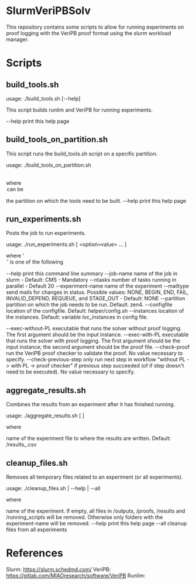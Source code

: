 # SlurmVeriPBSolv

This repository contains some scripts to allow for running experiments on proof logging with the VeriPB proof format using the slurm workload manager.

# Scripts

## build_tools.sh

usage: ./build_tools.sh [--help]

This script builds runlim and VeriPB for running experiments.

--help              print this help page

## build_tools_on_partition.sh

This script runs the build_tools.sh script on a specific partition.

usage: ./build_tools_on_partition.sh <option>

where <option> can be 

<partition>	        the partition on which the tools need to be built.
--help              print this help page

## run_experiments.sh

Posts the job to run experiments. 

usage: ./run_experiments.sh [ <option=value> ... ]

where '<option>' is one of the following

--help                  print this command line summary
--job-name              name of the job in slurm - Default: CMS - Mandatory
--ntasks                number of tasks running in parallel - Default 20
--experiment-name       name of the experiment 
--mailtype              send mails for changes in status. Possible values: NONE, BEGIN, END, FAIL, INVALID_DEPEND, REQUEUE, and STAGE_OUT - Default: NONE
--partition             partition on which the job needs to be run. Default: zen4.
--configfile            location of the configfile. Default: helper/config.sh
--instances             location of the instances. Default: variable loc_instances in config file.

--exec-without-PL       executable that runs the solver without proof logging. The first argument should be the input instance.
--exec-with-PL          executable that runs the solver with proof logging. The first argument should be the input instance; the second argument should be the proof file.
--check-proof           run the VeriPB proof checker to validate the proof. No value necessary to specify.
--check-previous-step   only run next step in workflow "without PL -> with PL -> proof checker" if previous step succeeded (of if step doesn't need to be executed). No value necessary to specify.

## aggregate_results.sh

Combines the results from an experiment after it has finished running.

usage: ./aggregate_results.sh <experiment-name> [ <outfile> ] 

where 

<experiment-name>	name of the experiment
<outfile>			file to where the results are written. Default: /results_<experiment-name>.csv

## cleanup_files.sh

Removes all temporary files related to an experiment (or all experiments).

usage: ./cleanup_files.sh <experiment-name> | --help | --all

where 

<experiment-name>	name of the experiment. If empty, all files in /outputs, /proofs, /results and /running_scripts will be removed. Otherwise only folders with the experiment-name will be removed.
--help              print this help page
--all               cleanup files from all experiments

# References

Slurm: https://slurm.schedmd.com/ 
VeriPB: https://gitlab.com/MIAOresearch/software/VeriPB 
Runlim: 


